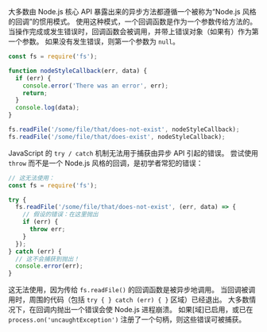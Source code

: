 
<!--type=misc-->

大多数由 Node.js 核心 API 暴露出来的异步方法都遵循一个被称为“Node.js 风格的回调”的惯用模式。
使用这种模式，一个回调函数是作为一个参数传给方法的。
当操作完成或发生错误时，回调函数会被调用，并带上错误对象（如果有）作为第一个参数。
如果没有发生错误，则第一个参数为 `null`。


```js
const fs = require('fs');

function nodeStyleCallback(err, data) {
  if (err) {
    console.error('There was an error', err);
    return;
  }
  console.log(data);
}

fs.readFile('/some/file/that/does-not-exist', nodeStyleCallback);
fs.readFile('/some/file/that/does-exist', nodeStyleCallback);
```

JavaScript 的 `try / catch` 机制无法用于捕获由异步 API 引起的错误。
尝试使用 `throw` 而不是一个 Node.js 风格的回调，是初学者常犯的错误：


```js
// 这无法使用：
const fs = require('fs');

try {
  fs.readFile('/some/file/that/does-not-exist', (err, data) => {
    // 假设的错误：在这里抛出
    if (err) {
      throw err;
    }
  });
} catch (err) {
  // 这不会捕获到抛出！
  console.error(err);
}
```

这无法使用，因为传给 `fs.readFile()` 的回调函数是被异步地调用。
当回调被调用时，周围的代码（包括 `try { } catch (err) { }` 区域）已经退出。
大多数情况下，在回调内抛出一个错误会使 Node.js 进程崩溃。
如果[域]已启用，或已在 `process.on('uncaughtException')` 注册了一个句柄，则这些错误可被捕获。

